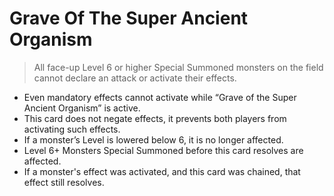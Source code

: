 # Grave Of The Super Ancient Organism

> All face-up Level 6 or higher Special Summoned monsters on the field cannot declare an attack or activate their effects.

*   Even mandatory effects cannot activate while “Grave of the Super Ancient Organism” is active.
*   This card does not negate effects, it prevents both players from activating such effects.
*   If a monster’s Level is lowered below 6, it is no longer affected.
*   Level 6+ Monsters Special Summoned before this card resolves are affected.
*   If a monster's effect was activated, and this card was chained, that effect still resolves.
